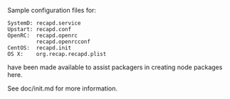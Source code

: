 Sample configuration files for:
```
SystemD: recapd.service
Upstart: recapd.conf
OpenRC:  recapd.openrc
         recapd.openrcconf
CentOS:  recapd.init
OS X:    org.recap.recapd.plist
```
have been made available to assist packagers in creating node packages here.

See doc/init.md for more information.
